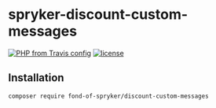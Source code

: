 # spryker-discount-custom-messages

[![PHP from Travis config](https://img.shields.io/travis/php-v/symfony/symfony.svg)](https://php.net/)
[![license](https://img.shields.io/github/license/mashape/apistatus.svg)](https://packagist.org/packages/fond-of-spryker/discount-custom-messages)

## Installation

```
composer require fond-of-spryker/discount-custom-messages
```
